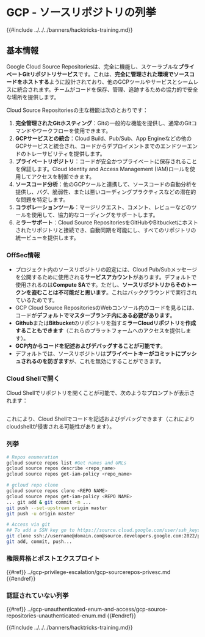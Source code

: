 # GCP - ソースリポジトリの列挙

{{#include ../../../banners/hacktricks-training.md}}

## 基本情報 <a href="#reviewing-cloud-git-repositories" id="reviewing-cloud-git-repositories"></a>

Google Cloud Source Repositoriesは、完全に機能し、スケーラブルな**プライベートGitリポジトリサービス**です。これは、**完全に管理された環境でソースコードをホストする**ように設計されており、他のGCPツールやサービスとシームレスに統合されます。チームがコードを保存、管理、追跡するための協力的で安全な場所を提供します。

Cloud Source Repositoriesの主な機能は次のとおりです：

1. **完全管理されたGitホスティング**：Gitの一般的な機能を提供し、通常のGitコマンドやワークフローを使用できます。
2. **GCPサービスとの統合**：Cloud Build、Pub/Sub、App Engineなどの他のGCPサービスと統合され、コードからデプロイメントまでのエンドツーエンドのトレーサビリティを提供します。
3. **プライベートリポジトリ**：コードが安全かつプライベートに保存されることを保証します。Cloud Identity and Access Management (IAM)ロールを使用してアクセスを制御できます。
4. **ソースコード分析**：他のGCPツールと連携して、ソースコードの自動分析を提供し、バグ、脆弱性、または悪いコーディングプラクティスなどの潜在的な問題を特定します。
5. **コラボレーションツール**：マージリクエスト、コメント、レビューなどのツールを使用して、協力的なコーディングをサポートします。
6. **ミラーサポート**：Cloud Source RepositoriesをGitHubやBitbucketにホストされたリポジトリと接続でき、自動同期を可能にし、すべてのリポジトリの統一ビューを提供します。

### OffSec情報 <a href="#reviewing-cloud-git-repositories" id="reviewing-cloud-git-repositories"></a>

- プロジェクト内のソースリポジトリの設定には、Cloud Pub/Subメッセージを公開するために使用される**サービスアカウント**があります。デフォルトで使用されるのは**Compute SA**です。ただし、**ソースリポジトリからそのトークンを盗むことは不可能だと思います**。これはバックグラウンドで実行されているためです。
- GCP Cloud Source RepositoriesのWebコンソール内のコードを見るには、コードが**デフォルトでマスターブランチ内にある必要があります**。
- **Github**または**Bitbucket**のリポジトリを指す**ミラーCloudリポジトリ**を**作成することもできます**（これらのプラットフォームへのアクセスを提供します）。
- **GCP内からコードを記述およびデバッグすることが可能です**。
- デフォルトでは、ソースリポジトリは**プライベートキーがコミットにプッシュされるのを防ぎます**が、これを無効にすることができます。

### Cloud Shellで開く

Cloud Shellでリポジトリを開くことが可能で、次のようなプロンプトが表示されます：

<figure><img src="../../../images/image (325).png" alt=""><figcaption></figcaption></figure>

これにより、Cloud Shellでコードを記述およびデバッグできます（これによりcloudshellが侵害される可能性があります）。

### 列挙
```bash
# Repos enumeration
gcloud source repos list #Get names and URLs
gcloud source repos describe <repo_name>
gcloud source repos get-iam-policy <repo_name>

# gcloud repo clone
gcloud source repos clone <REPO NAME>
gcloud source repos get-iam-policy <REPO NAME>
... git add & git commit -m ...
git push --set-upstream origin master
git push -u origin master

# Access via git
## To add a SSH key go to https://source.cloud.google.com/user/ssh_keys (no gcloud command)
git clone ssh://username@domain.com@source.developers.google.com:2022/p/<proj-name>/r/<repo-name>
git add, commit, push...
```
### 権限昇格とポストエクスプロイト

{{#ref}}
../gcp-privilege-escalation/gcp-sourcerepos-privesc.md
{{#endref}}

### 認証されていない列挙

{{#ref}}
../gcp-unauthenticated-enum-and-access/gcp-source-repositories-unauthenticated-enum.md
{{#endref}}

{{#include ../../../banners/hacktricks-training.md}}
